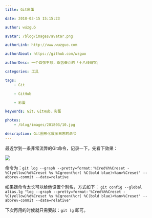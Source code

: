 ```yaml
---
title: Git彩蛋

date: 2018-03-15 15:15:23

author: wúzguó

avatar: /blog/images/avatar.png

authorLink: http://www.wuzguo.com

authorAbout: https://github.com/wzguo

authorDesc: 一个自强不息，艰苦奋斗的「十八线码农」

categories: 工具

tags:
	- Git

	- GitHub

	- 彩蛋

keywords: Git，GitHub，彩蛋

photos:
	- /blog/images/201803/10.jpg

description: Git图形化展示日志的命令
---
```



最近学到一条非常流弊的Git命令，记录一下，先看下效果：

![](/blog/images/201803/10.jpg)

命令为：`git log --graph --pretty=format:'%Cred%h%Creset -%C(yellow)%d%Creset %s %Cgreen(%cr) %C(bold blue)<%an>%Creset' --abbrev-commit --date=relative`

如果嫌命令太长可以给他设置个别名，方式如下：
`git config --global alias.lg "log --graph --pretty=format:'%Cred%h%Creset -%C(yellow)%d%Creset %s %Cgreen(%cr) %C(bold blue)<%an>%Creset' --abbrev-commit --date=relative"`

下次再用的时候就只需要敲：`git lg` 即可。